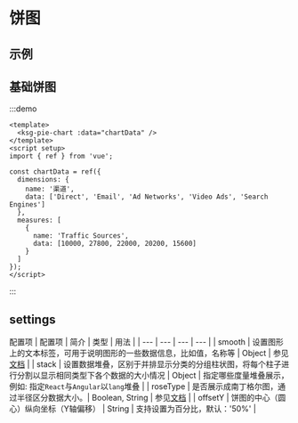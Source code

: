 # 饼图

## 示例

<!-- <iframe width="100%" height="470" src="//jsfiddle.net/vecharts/u9p0kvkq/embedded/result,html,js/?bodyColor=fff" allowfullscreen="allowfullscreen" frameborder="0"></iframe> -->

## 基础饼图

:::demo

```vue
<template>
  <ksg-pie-chart :data="chartData" />
</template>
<script setup>
import { ref } from 'vue';

const chartData = ref({
  dimensions: {
    name: '渠道',
    data: ['Direct', 'Email', 'Ad Networks', 'Video Ads', 'Search Engines']
  },
  measures: [
    {
      name: 'Traffic Sources',
      data: [10000, 27800, 22000, 20200, 15600]
    }
  ]
});
</script>
```

:::
## settings 

配置项 | 配置项 | 简介 | 类型 | 用法 | | --- | --- | --- | --- | | smooth |
设置图形上的文本标签，可用于说明图形的一些数据信息，比如值，名称等 | Object |
参见[文档](https://echarts.apache.org/zh/option.html#series-line.smooth) | | stack |
设置数据堆叠，区别于并排显示分类的分组柱状图，将每个柱子进行分割以显示相同类型下各个数据的大小情况 |
Object | 指定哪些度量堆叠展示，例如: 指定`React`与`Angular`以`lang`堆叠 | | roseType |
是否展示成南丁格尔图，通过半径区分数据大小。| Boolean, String |
参见[文档](https://echarts.apache.org/zh/option.html#series-pie.roseType) | | offsetY |
饼图的中心（圆心）纵向坐标（Y轴偏移） | String | 支持设置为百分比，默认：'50%' |
```
